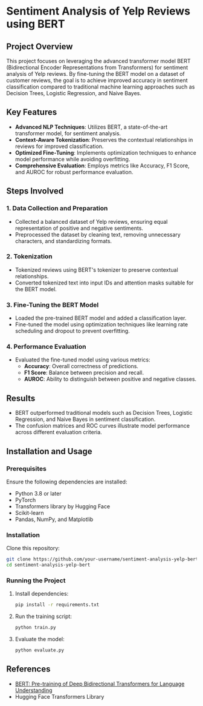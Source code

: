 # Sentiment Analysis of Yelp Reviews using BERT

## Project Overview
This project focuses on leveraging the advanced transformer model BERT (Bidirectional Encoder Representations from Transformers) for sentiment analysis of Yelp reviews. By fine-tuning the BERT model on a dataset of customer reviews, the goal is to achieve improved accuracy in sentiment classification compared to traditional machine learning approaches such as Decision Trees, Logistic Regression, and Naive Bayes.

## Key Features
- **Advanced NLP Techniques**: Utilizes BERT, a state-of-the-art transformer model, for sentiment analysis.
- **Context-Aware Tokenization**: Preserves the contextual relationships in reviews for improved classification.
- **Optimized Fine-Tuning**: Implements optimization techniques to enhance model performance while avoiding overfitting.
- **Comprehensive Evaluation**: Employs metrics like Accuracy, F1 Score, and AUROC for robust performance evaluation.

## Steps Involved
### 1. Data Collection and Preparation
- Collected a balanced dataset of Yelp reviews, ensuring equal representation of positive and negative sentiments.
- Preprocessed the dataset by cleaning text, removing unnecessary characters, and standardizing formats.

### 2. Tokenization
- Tokenized reviews using BERT's tokenizer to preserve contextual relationships.
- Converted tokenized text into input IDs and attention masks suitable for the BERT model.

### 3. Fine-Tuning the BERT Model
- Loaded the pre-trained BERT model and added a classification layer.
- Fine-tuned the model using optimization techniques like learning rate scheduling and dropout to prevent overfitting.

### 4. Performance Evaluation
- Evaluated the fine-tuned model using various metrics:
  - **Accuracy**: Overall correctness of predictions.
  - **F1 Score**: Balance between precision and recall.
  - **AUROC**: Ability to distinguish between positive and negative classes.

## Results
- BERT outperformed traditional models such as Decision Trees, Logistic Regression, and Naive Bayes in sentiment classification.
- The confusion matrices and ROC curves illustrate model performance across different evaluation criteria.

## Installation and Usage
### Prerequisites
Ensure the following dependencies are installed:
- Python 3.8 or later
- PyTorch
- Transformers library by Hugging Face
- Scikit-learn
- Pandas, NumPy, and Matplotlib

### Installation
Clone this repository:
```bash
git clone https://github.com/your-username/sentiment-analysis-yelp-bert.git
cd sentiment-analysis-yelp-bert
```

### Running the Project
1. Install dependencies:
   ```bash
   pip install -r requirements.txt
   ```
2. Run the training script:
   ```bash
   python train.py
   ```
3. Evaluate the model:
   ```bash
   python evaluate.py
   ```

## References
- [BERT: Pre-training of Deep Bidirectional Transformers for Language Understanding](https://arxiv.org/abs/1810.04805)
- Hugging Face Transformers Library
